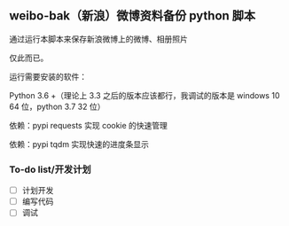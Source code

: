weibo-bak（新浪）微博资料备份 python 脚本
---------------------------

通过运行本脚本来保存新浪微博上的微博、相册照片


仅此而已。

运行需要安装的软件：

Python 3.6 +（理论上 3.3 之后的版本应该都行，我调试的版本是 windows 10 64 位，python 3.7 32 位）

依赖：pypi requests 实现 cookie 的快速管理

依赖：pypi tqdm 实现快速的进度条显示

### To-do list/开发计划
- [ ] 计划开发
- [ ] 编写代码
- [ ] 调试
